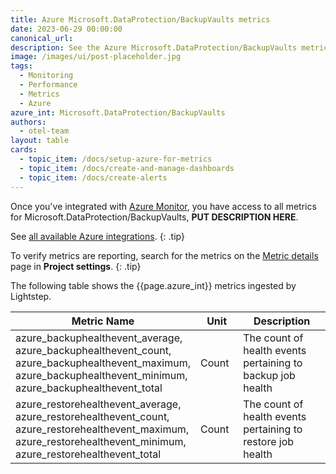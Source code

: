 ```yaml
---
title: Azure Microsoft.DataProtection/BackupVaults metrics
date: 2023-06-29 00:00:00
canonical_url:
description: See the Azure Microsoft.DataProtection/BackupVaults metrics ingested by Lightstep Observability
image: /images/ui/post-placeholder.jpg
tags:
  - Monitoring
  - Performance
  - Metrics
  - Azure
azure_int: Microsoft.DataProtection/BackupVaults
authors:
  - otel-team
layout: table
cards:
  - topic_item: /docs/setup-azure-for-metrics
  - topic_item: /docs/create-and-manage-dashboards
  - topic_item: /docs/create-alerts
---
```

Once you've integrated with [Azure Monitor](/docs/setup-azure-for-metrics), you have access to all metrics for Microsoft.DataProtection/BackupVaults, **PUT DESCRIPTION HERE**. 

See [all available Azure integrations](/docs/azure-metrics).
{: .tip}

To verify metrics are reporting, search for the metrics on the [Metric details](/docs/manage-metric-details) page in **Project settings**.
{: .tip}

The following table shows the {{page.azure_int}} metrics ingested by Lightstep.
<table class="table-aws">
<colgroup><col span="1" style="width: 35%;" /><col span="1" style="width: 15%;" /><col span="1" style="width: 35%;" /></colgroup>
  <thead>
    <th>Metric Name</th>
    <th>Unit</th>
    <th>Description</th>
  </thead>
  <tr>
    <td>azure_backuphealthevent_average, azure_backuphealthevent_count, azure_backuphealthevent_maximum, azure_backuphealthevent_minimum, azure_backuphealthevent_total</td>
    <td>Count</td>
    <td>The count of health events pertaining to backup job health</td>
  </tr>
  <tr>
    <td>azure_restorehealthevent_average, azure_restorehealthevent_count, azure_restorehealthevent_maximum, azure_restorehealthevent_minimum, azure_restorehealthevent_total</td>
    <td>Count</td>
    <td>The count of health events pertaining to restore job health</td>
  </tr>
</table>
